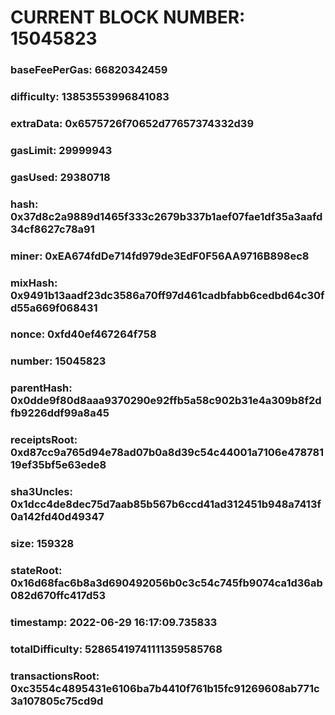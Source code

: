 # CURRENT BLOCK NUMBER: 15045823

### baseFeePerGas: 66820342459
### difficulty: 13853553996841083
### extraData: 0x6575726f70652d77657374332d39
### gasLimit: 29999943
### gasUsed: 29380718
### hash: 0x37d8c2a9889d1465f333c2679b337b1aef07fae1df35a3aafd34cf8627c78a91
### miner: 0xEA674fdDe714fd979de3EdF0F56AA9716B898ec8
### mixHash: 0x9491b13aadf23dc3586a70ff97d461cadbfabb6cedbd64c30fd55a669f068431
### nonce: 0xfd40ef467264f758
### number: 15045823
### parentHash: 0x0dde9f80d8aaa9370290e92ffb5a58c902b31e4a309b8f2dfb9226ddf99a8a45
### receiptsRoot: 0xd87cc9a765d94e78ad07b0a8d39c54c44001a7106e47878119ef35bf5e63ede8
### sha3Uncles: 0x1dcc4de8dec75d7aab85b567b6ccd41ad312451b948a7413f0a142fd40d49347
### size: 159328
### stateRoot: 0x16d68fac6b8a3d690492056b0c3c54c745fb9074ca1d36ab082d670ffc417d53
### timestamp: 2022-06-29 16:17:09.735833
### totalDifficulty: 52865419741111359585768
### transactionsRoot: 0xc3554c4895431e6106ba7b4410f761b15fc91269608ab771c3a107805c75cd9d
